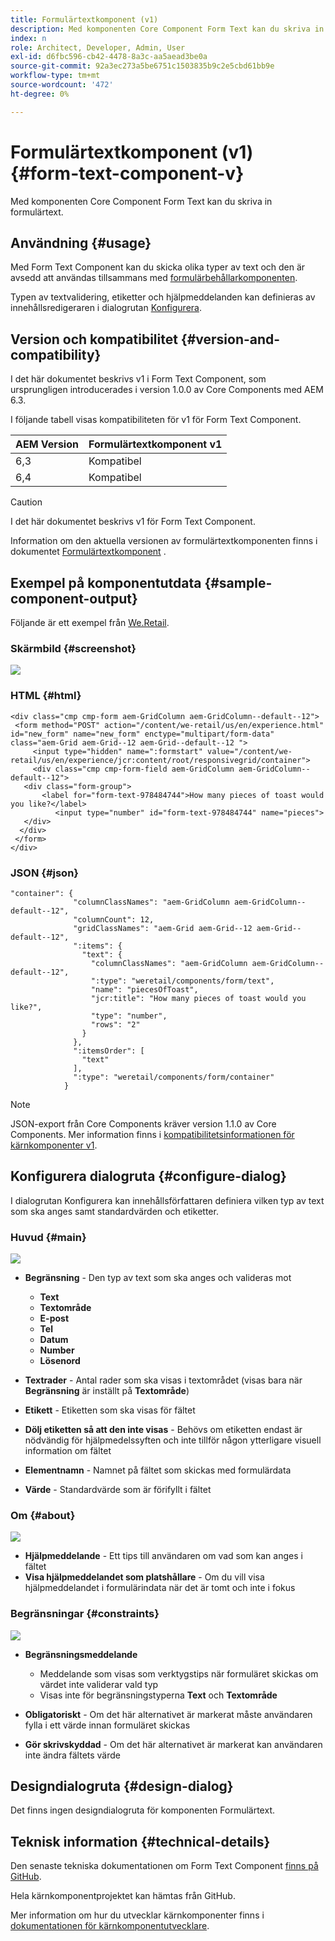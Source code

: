 ```yaml
---
title: Formulärtextkomponent (v1)
description: Med komponenten Core Component Form Text kan du skriva in formulärtext.
index: n
role: Architect, Developer, Admin, User
exl-id: d6fbc596-cb42-4478-8a3c-aa5aead3be0a
source-git-commit: 92a3ec273a5be6751c1503835b9c2e5cbd61bb9e
workflow-type: tm+mt
source-wordcount: '472'
ht-degree: 0%

---
```



# Formulärtextkomponent (v1) {#form-text-component-v}

Med komponenten Core Component Form Text kan du skriva in formulärtext.

## Användning {#usage}

Med Form Text Component kan du skicka olika typer av text och den är avsedd att användas tillsammans med [formulärbehållarkomponenten](form-container-v1.md).

Typen av textvalidering, etiketter och hjälpmeddelanden kan definieras av innehållsredigeraren i dialogrutan [Konfigurera](#configure-dialog).

## Version och kompatibilitet {#version-and-compatibility}

I det här dokumentet beskrivs v1 i Form Text Component, som ursprungligen introducerades i version 1.0.0 av Core Components med AEM 6.3.

I följande tabell visas kompatibiliteten för v1 för Form Text Component.

| AEM Version | Formulärtextkomponent v1 |
|--- |--- |
| 6,3 | Kompatibel |
| 6,4 | Kompatibel |

>[!CAUTION]
>
>I det här dokumentet beskrivs v1 för Form Text Component.
>
>Information om den aktuella versionen av formulärtextkomponenten finns i dokumentet [Formulärtextkomponent](/help/components/forms/form-text.md) .

## Exempel på komponentutdata {#sample-component-output}

Följande är ett exempel från [We.Retail](https://helpx.adobe.com/se/experience-manager/6-4/sites/developing/using/we-retail.html).

### Skärmbild {#screenshot}

![](/help/assets/chlimage_1-22.png)

### HTML {#html}

```
<div class="cmp cmp-form aem-GridColumn aem-GridColumn--default--12">
 <form method="POST" action="/content/we-retail/us/en/experience.html" id="new_form" name="new_form" enctype="multipart/form-data" class="aem-Grid aem-Grid--12 aem-Grid--default--12 ">
     <input type="hidden" name=":formstart" value="/content/we-retail/us/en/experience/jcr:content/root/responsivegrid/container">
     <div class="cmp cmp-form-field aem-GridColumn aem-GridColumn--default--12">
   <div class="form-group">
       <label for="form-text-978484744">How many pieces of toast would you like?</label>
          <input type="number" id="form-text-978484744" name="pieces">
   </div>
  </div>
 </form>
</div>
```

### JSON {#json}

```
"container": {
              "columnClassNames": "aem-GridColumn aem-GridColumn--default--12",
              "columnCount": 12,
              "gridClassNames": "aem-Grid aem-Grid--12 aem-Grid--default--12",
              ":items": {
                "text": {
                  "columnClassNames": "aem-GridColumn aem-GridColumn--default--12",
                  ":type": "weretail/components/form/text",
                  "name": "piecesOfToast",
                  "jcr:title": "How many pieces of toast would you like?",
                  "type": "number",
                  "rows": "2"
                }
              },
              ":itemsOrder": [
                "text"
              ],
              ":type": "weretail/components/form/container"
            }
```

>[!NOTE]
>
>JSON-export från Core Components kräver version 1.1.0 av Core Components. Mer information finns i [kompatibilitetsinformationen för kärnkomponenter v1](/help/versions.md).

## Konfigurera dialogruta {#configure-dialog}

I dialogrutan Konfigurera kan innehållsförfattaren definiera vilken typ av text som ska anges samt standardvärden och etiketter.

### Huvud {#main}

![](/help/assets/chlimage_1-23.png)

* **Begränsning** - Den typ av text som ska anges och valideras mot

   * **Text**
   * **Textområde**
   * **E-post**
   * **Tel**
   * **Datum**
   * **Number**
   * **Lösenord**

* **Textrader** - Antal rader som ska visas i textområdet (visas bara när **Begränsning** är inställt på **Textområde**)

* **Etikett** - Etiketten som ska visas för fältet
* **Dölj etiketten så att den inte visas** - Behövs om etiketten endast är nödvändig för hjälpmedelssyften och inte tillför någon ytterligare visuell information om fältet
* **Elementnamn** - Namnet på fältet som skickas med formulärdata
* **Värde** - Standardvärde som är förifyllt i fältet

### Om {#about}

![](/help/assets/chlimage_1-24.png)

* **Hjälpmeddelande** - Ett tips till användaren om vad som kan anges i fältet
* **Visa hjälpmeddelandet som platshållare** - Om du vill visa hjälpmeddelandet i formulärindata när det är tomt och inte i fokus

### Begränsningar {#constraints}

![](/help/assets/chlimage_1-25.png)

* **Begränsningsmeddelande**

   * Meddelande som visas som verktygstips när formuläret skickas om värdet inte validerar vald typ
   * Visas inte för begränsningstyperna **Text** och **Textområde**

* **Obligatoriskt** - Om det här alternativet är markerat måste användaren fylla i ett värde innan formuläret skickas
* **Gör skrivskyddad** - Om det här alternativet är markerat kan användaren inte ändra fältets värde

## Designdialogruta {#design-dialog}

Det finns ingen designdialogruta för komponenten Formulärtext.

## Teknisk information {#technical-details}

Den senaste tekniska dokumentationen om Form Text Component [finns på GitHub](https://github.com/adobe/aem-core-wcm-components/tree/master/content/src/content/jcr_root/apps/core/wcm/components/form/text/v1/text).

Hela kärnkomponentprojektet kan hämtas från GitHub.

Mer information om hur du utvecklar kärnkomponenter finns i [dokumentationen för kärnkomponentutvecklare](/help/developing/overview.md).
